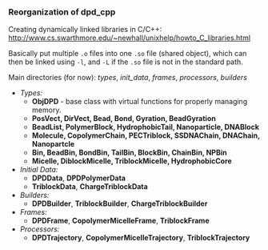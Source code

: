 ### Reorganization of dpd_cpp

Creating dynamically linked libraries in C/C++: <http://www.cs.swarthmore.edu/~newhall/unixhelp/howto_C_libraries.html>  

Basically put multiple `.o` files into one `.so` file (shared object), which can then be linked using `-l`, and `-L` if the `.so` file is not in the standard path.  

Main directories (for now): *types*, *init_data*, *frames*, *processors*, *builders*

* *Types:*
	+ **ObjDPD** - base class with virtual functions for properly managing memory.
	+ **PosVect, DirVect, Bead, Bond, Gyration, BeadGyration**
	+ **BeadList, PolymerBlock, HydrophobicTail, Nanoparticle, DNABlock**
	+ **Molecule, CopolymerChain, PECTriblock, SSDNAChain, DNAChain, Nanopartcle**
	+ **Bin, BeadBin, BondBin, TailBin, BlockBin, ChainBin, NPBin**
	+ **Micelle, DiblockMicelle, TriblockMicelle, HydrophobicCore**
* *Initial Data:*
	+ **DPDData**, **DPDPolymerData**
	+ **TriblockData**, **ChargeTriblockData**
* *Builders:*
	+ **DPDBuilder**, **TriblockBuilder**, **ChargeTriblockBuilder**
* *Frames:*
	+ **DPDFrame**, **CopolymerMicelleFrame**, **TriblockFrame**
* *Processors:*
	+ **DPDTrajectory**, **CopolymerMicelleTrajectory**, **TriblockTrajectory**